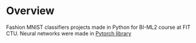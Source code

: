 # Overview
Fashion MNIST classifiers projects made in Python for BI-ML2 course at FIT CTU. 
Neural networks were made in [Pytorch library](pytorch.org)
